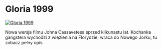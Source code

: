 Gloria 1999 
=============
[![Gloria 1999 ](http://vidos.pl/images/player.gif)](http://vidos.pl/gloria-1999)

 Nowa wersja filmu Johna Cassavetesa sprzed kilkunastu lat. Kochanka gangstera wychodzi z więzienia na Florydzie, wraca do Nowego Jorku, tu zobacz pełny opis
